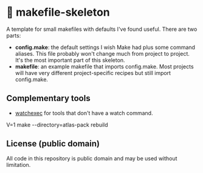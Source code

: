 # 🦴 makefile-skeleton

A template for small makefiles with defaults I've found useful. There are two
parts:

- **config.make**: the default settings I wish Make had plus some command
  aliases. This file probably won't change much from project to project. It's
  the most important part of this skeleton.
- **makefile**: an example makefile that imports config.make. Most projects will
  have very different project-specific recipes but still import config.make.

## Complementary tools

- [watchexec](https://watchexec.github.io) for tools that don't have a watch
  command.

V=1 make --directory=atlas-pack rebuild

## License (public domain)

All code in this repository is public domain and may be used without limitation.
